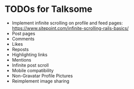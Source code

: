 # TODOs for Talksome
* Implement infinite scrolling on profile and feed pages: https://www.sitepoint.com/infinite-scrolling-rails-basics/
* Post pages
* Comments
* Likes
* Reposts
* Highlighting links
* Mentions
* Infinite post scroll
* Mobile compatibility
* Non-Gravatar Profile Pictures
* Reimplement image sharing
